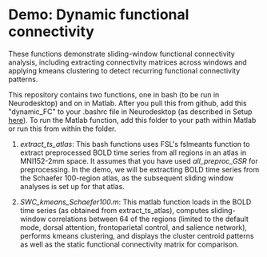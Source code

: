 # Demo: Dynamic functional connectivity

These functions demonstrate sliding-window functional connectivity analysis, including extracting connectivity matrices across windows and applying kmeans clustering to detect recurring functional connectivity patterns.

This repository contains two functions, one in bash (to be run in Neurodesktop) and on in Matlab. After you pull this from github, add this "dynamic_FC" to your .bashrc file in Neurodesktop (as described in Setup [here](https://github.com/DynamicBrainMind/PSY600-2024/tree/main/fMRI_preproc)). To run the Matlab function, add this folder to your path within Matlab or run this from within the folder.

1. _extract_ts_atlas_: This bash functions uses FSL's fslmeants function to extract preprocessed BOLD time series from all regions in an atlas in MNI152-2mm space. It assumes that you have used _all_preproc_GSR_ for preprocessing. In the demo, we will be extracting BOLD time series from the Schaefer 100-region atlas, as the subsequent sliding window analyses is set up for that atlas.

2. _SWC_kmeans_Schaefer100.m_: This matlab function loads in the BOLD time series (as obtained from extract_ts_atlas), computes sliding-window correlations between 64 of the regions (limited to the default mode, dorsal attention, frontoparietal control, and salience network), performs kmeans clustering, and displays the cluster centroid patterns as well as the static functional connectivity matrix for comparison.

